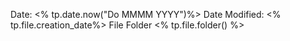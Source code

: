 Date: <% tp.date.now("Do MMMM YYYY")%>
Date Modified: <% tp.file.creation_date%>
File Folder <% tp.file.folder() %>